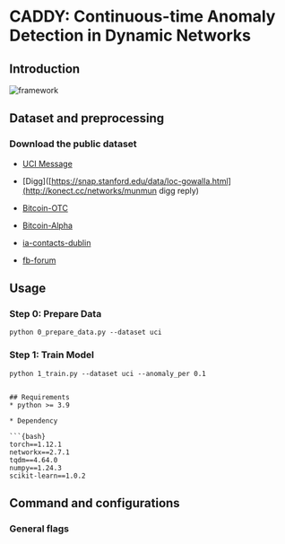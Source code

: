 # CADDY: Continuous-time Anomaly Detection in Dynamic Networks
<!--#### -->
## Introduction
![framework](https://github.com/Jie-0828/CADDY/assets/105060483/9c53fa98-7d85-4c49-9a24-4c11cf699764)

## Dataset and preprocessing

### Download the public dataset
* [UCI Message]([https://doi.org/10.5281/zenodo.1144100](http://konect.cc/networks/opsahl-ucsocial))
  
* [Digg]([https://snap.stanford.edu/data/loc-gowalla.html](http://konect.cc/networks/munmun digg reply)
  
* [Bitcoin-OTC](http://snap.stanford.edu/data/soc-sign-bitcoin-otc)

* [Bitcoin-Alpha](http://snap.stanford.edu/data/soc-sign-bitcoin-alpha)
 
* [ia-contacts-dublin](https://networkrepository.com/ia-contacts-dublin.php)

* [fb-forum](https://networkrepository.com/fb-forum.php)

## Usage
### Step 0: Prepare Data
```
python 0_prepare_data.py --dataset uci
```

### Step 1: Train Model
```
python 1_train.py --dataset uci --anomaly_per 0.1


## Requirements
* python >= 3.9

* Dependency

```{bash}
torch==1.12.1
networkx==2.7.1
tqdm==4.64.0
numpy==1.24.3
scikit-learn==1.0.2
```

## Command and configurations
### General flags
